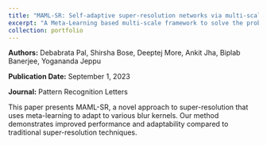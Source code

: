 ```yaml
---
title: "MAML-SR: Self-adaptive super-resolution networks via multi-scale optimized attention-aware meta-learning"
excerpt: "A Meta-Learning based multi-scale framework to solve the problem of insufficient adaptability of deep-learning-based super-resolution methods to novel blur kernel scenarios.<br/><img src='/images/maml-sr.jpg'>"
collection: portfolio
---
```


**Authors:** Debabrata Pal, Shirsha Bose, Deeptej More, Ankit Jha, Biplab Banerjee, Yogananda Jeppu

**Publication Date:** September 1, 2023

**Journal:** Pattern Recognition Letters

This paper presents MAML-SR, a novel approach to super-resolution that uses meta-learning to adapt to various blur kernels. Our method demonstrates improved performance and adaptability compared to traditional super-resolution techniques.